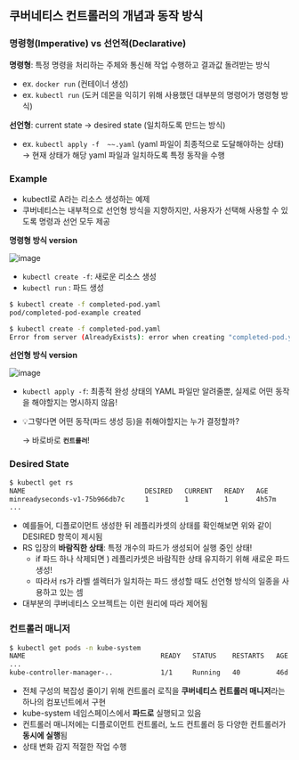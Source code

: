 ## 쿠버네티스 컨트롤러의 개념과 동작 방식

### **명령형(Imperative) vs 선언적(Declarative)**

**명령형**: 특정 명령을 처리하는 주체와 통신해 작업 수행하고 결과값 돌려받는 방식

- ex. `docker run` (컨테이너 생성)
- ex. `kubectl run` (도커 데몬을 익히기 위해 사용했던 대부분의 명령어가 명령형 방식)

**선언형**: current state → desired state (일치하도록 만드는 방식) 

- ex. `kubectl apply -f  ~~.yaml` (yaml 파일이 최종적으로 도달해야하는 상태) → 현재 상태가 해당 yaml 파일과 일치하도록 특정 동작을 수행

### **Example**

- kubectl로 A라는 리소스 생성하는 예제
- 쿠버네티스는 내부적으로 선언형 방식을 지향하지만, 사용자가 선택해 사용할 수 있도록 명령과 선언 모두 제공

**명령형 방식 version** 

![image](https://github.com/user-attachments/assets/c850331f-1cd1-4661-a6d9-593a1ead879d)
- `kubectl create -f`: 새로운 리소스 생성
- `kubectl run` : 파드 생성

```bash
$ kubectl create -f completed-pod.yaml
pod/completed-pod-example created

$ kubectl create -f completed-pod.yaml
Error from server (AlreadyExists): error when creating "completed-pod.yaml": pods "completed-pod-example" already exists
```

**선언형 방식 version**

![image](https://github.com/user-attachments/assets/7d21a403-4804-4661-9492-6eccfbffdb88)
- `kubectl apply -f`: 최종적 완성 상태의 YAML 파일만 알려줄뿐, 실제로 어떤 동작을 해야할지는 명시하지 않음!
- 💡그렇다면 어떤 동작(파드 생성 등)을 취해야할지는 누가 결정할까?
    
    → 바로바로 **`컨트롤러`**! 
    

### **Desired State**
```bash
$ kubectl get rs
NAME                              DESIRED   CURRENT   READY   AGE
minreadyseconds-v1-75b966db7c     1         1         1       4h57m
...
```

- 예를들어, 디플로이먼트 생성한 뒤 레플리카셋의 상태를 확인해보면 위와 같이 DESIRED 항목이 제시됨
- RS 입장의 **바람직한 상태**: 특정 개수의 파드가 생성되어 실행 중인 상태!
    - if 파드 하나 삭제되면 ) 레플리카셋은 바람직한 상태 유지하기 위해 새로운 파드 생성!
    - 따라서 rs가 라벨 셀렉터가 일치하는 파드 생성할 때도 선언형 방식의 일종을 사용하고 있는 셈
- 대부분의 쿠버네티스 오브젝트는 이런 원리에 따라 제어됨

### 컨트롤러 매니저

```bash
$ kubectl get pods -n kube-system
NAME                                  READY   STATUS    RESTARTS   AGE
...
kube-controller-manager-..            1/1     Running   40         46d
```

- 전체 구성의 복잡성 줄이기 위해 컨트롤러 로직을 **쿠버네티스 컨트롤러 매니저**라는 하나의 컴포넌트에서 구현
- kube-system 네임스페이스에서 **파드로** 실행되고 있음
- 컨트롤러 매니저에는 디플로이먼트 컨트롤러, 노드 컨트롤러 등 다양한 컨트롤러가 **동시에 실행**됨
- 상태 변화 감지 적절한 작업 수행
